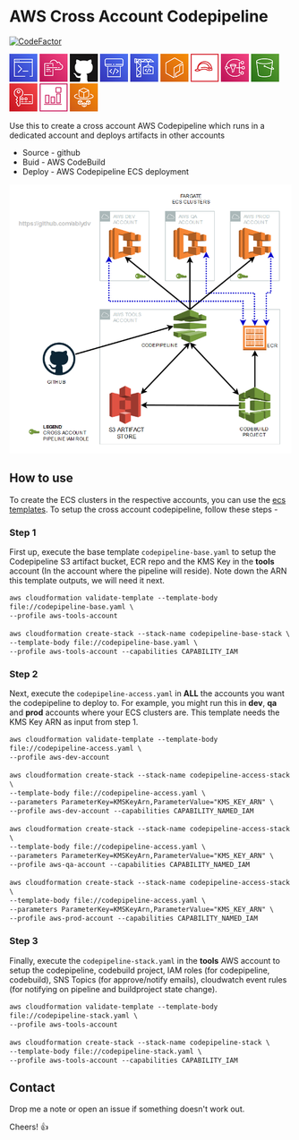 # AWS Cross Account Codepipeline
[![CodeFactor](https://www.codefactor.io/repository/github/abiydv/aws-cf-codepipeline/badge)](https://www.codefactor.io/repository/github/abiydv/aws-cf-codepipeline)

![cli](https://github.com/abiydv/ref-docs/blob/master/images/logos/aws-cli_small.png)
![cf](https://github.com/abiydv/ref-docs/blob/master/images/logos/aws-cf_small.png)
![github](https://github.com/abiydv/ref-docs/blob/master/images/logos/github_small.png)
![cp](https://github.com/abiydv/ref-docs/blob/master/images/logos/aws-cp_small.png)
![cb](https://github.com/abiydv/ref-docs/blob/master/images/logos/aws-cb_small.png)
![ecr](https://github.com/abiydv/ref-docs/blob/master/images/logos/aws-ecr_small.png)
![iam](https://github.com/abiydv/ref-docs/blob/master/images/logos/aws-iamrole_small.png)
![sns](https://github.com/abiydv/ref-docs/blob/master/images/logos/aws-sns_small.png)
![s3](https://github.com/abiydv/ref-docs/blob/master/images/logos/aws-s3_small.png)
![kms](https://github.com/abiydv/ref-docs/blob/master/images/logos/aws-kms_small.png)
![cwe](https://github.com/abiydv/ref-docs/blob/master/images/logos/aws-cwevent_small.png)
![ecsf](https://github.com/abiydv/ref-docs/blob/master/images/logos/aws-ecs-fargate_small.png)

Use this to create a cross account AWS Codepipeline which runs in a dedicated account and deploys artifacts in other accounts

- Source - github
- Buid - AWS CodeBuild
- Deploy - AWS Codepipeline ECS deployment

![cross-account-pipeline](https://github.com/abiydv/ref-docs/blob/master/images/arch/cross-account-code-pipeline.png)

## How to use
To create the ECS clusters in the respective accounts, you can use the [ecs templates](../ecs/). To setup the cross account codepipeline, follow these steps - 

### Step 1
First up, execute the base template `codepipeline-base.yaml` to setup the Codepipeline S3 artifact bucket, ECR repo and the KMS Key in the **tools** account (In the account where the pipeline will reside). Note down the ARN this template outputs, we will need it next.

```
aws cloudformation validate-template --template-body file://codepipeline-base.yaml \
--profile aws-tools-account

aws cloudformation create-stack --stack-name codepipeline-base-stack \ 
--template-body file://codepipeline-base.yaml \
--profile aws-tools-account --capabilities CAPABILITY_IAM
```

### Step 2
Next, execute the `codepipeline-access.yaml` in **ALL** the accounts you want the codepipeline to deploy to. For example, you might run this in **dev**, **qa** and **prod** accounts where your ECS clusters are. This template needs the KMS Key ARN as input from step 1.

```
aws cloudformation validate-template --template-body file://codepipeline-access.yaml \
--profile aws-dev-account

aws cloudformation create-stack --stack-name codepipeline-access-stack \
--template-body file://codepipeline-access.yaml \
--parameters ParameterKey=KMSKeyArn,ParameterValue="KMS_KEY_ARN" \
--profile aws-dev-account --capabilities CAPABILITY_NAMED_IAM

aws cloudformation create-stack --stack-name codepipeline-access-stack \
--template-body file://codepipeline-access.yaml \
--parameters ParameterKey=KMSKeyArn,ParameterValue="KMS_KEY_ARN" \
--profile aws-qa-account --capabilities CAPABILITY_NAMED_IAM

aws cloudformation create-stack --stack-name codepipeline-access-stack \
--template-body file://codepipeline-access.yaml \
--parameters ParameterKey=KMSKeyArn,ParameterValue="KMS_KEY_ARN" \
--profile aws-prod-account --capabilities CAPABILITY_NAMED_IAM
```

### Step 3
Finally, execute the `codepipeline-stack.yaml` in the **tools** AWS account to setup the codepipeline, codebuild project, IAM roles (for codepipeline, codebuild), SNS Topics (for approve/notify emails), cloudwatch event rules (for notifying on pipeline and buildproject state change).

```
aws cloudformation validate-template --template-body file://codepipeline-stack.yaml \
--profile aws-tools-account

aws cloudformation create-stack --stack-name codepipeline-stack \
--template-body file://codepipeline-stack.yaml \
--profile aws-tools-account --capabilities CAPABILITY_IAM
```

## Contact

Drop me a note or open an issue if something doesn't work out.

Cheers! :thumbsup:
